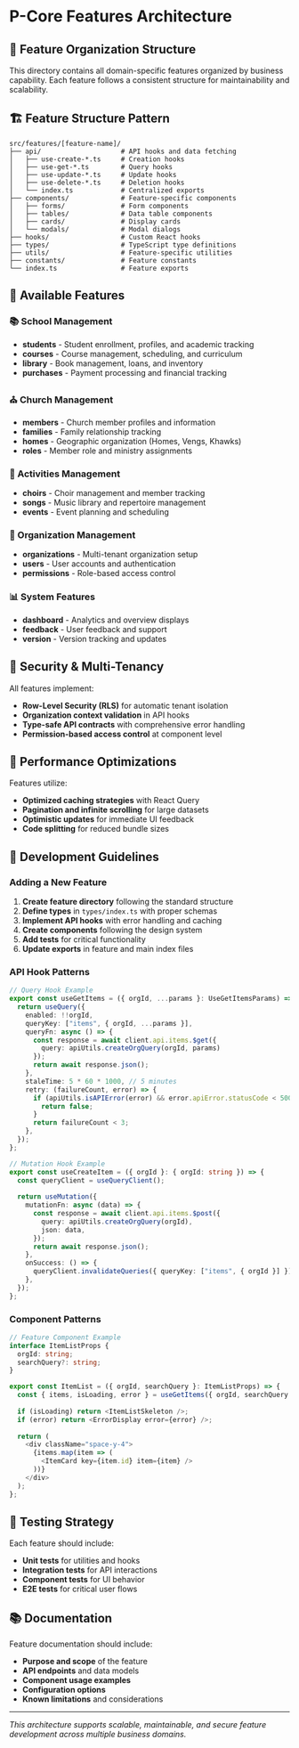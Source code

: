 # P-Core Features Architecture

## 📁 Feature Organization Structure

This directory contains all domain-specific features organized by business capability. Each feature follows a consistent structure for maintainability and scalability.

## 🏗️ Feature Structure Pattern

```
src/features/[feature-name]/
├── api/                    # API hooks and data fetching
│   ├── use-create-*.ts     # Creation hooks
│   ├── use-get-*.ts        # Query hooks  
│   ├── use-update-*.ts     # Update hooks
│   ├── use-delete-*.ts     # Deletion hooks
│   └── index.ts            # Centralized exports
├── components/             # Feature-specific components
│   ├── forms/              # Form components
│   ├── tables/             # Data table components
│   ├── cards/              # Display cards
│   └── modals/             # Modal dialogs
├── hooks/                  # Custom React hooks
├── types/                  # TypeScript type definitions
├── utils/                  # Feature-specific utilities
├── constants/              # Feature constants
└── index.ts                # Feature exports
```

## 🎯 Available Features

### 📚 School Management
- **students** - Student enrollment, profiles, and academic tracking
- **courses** - Course management, scheduling, and curriculum
- **library** - Book management, loans, and inventory
- **purchases** - Payment processing and financial tracking

### ⛪ Church Management  
- **members** - Church member profiles and information
- **families** - Family relationship tracking
- **homes** - Geographic organization (Homes, Vengs, Khawks)
- **roles** - Member role and ministry assignments

### 🎵 Activities Management
- **choirs** - Choir management and member tracking
- **songs** - Music library and repertoire management
- **events** - Event planning and scheduling

### 🏢 Organization Management
- **organizations** - Multi-tenant organization setup
- **users** - User accounts and authentication
- **permissions** - Role-based access control

### 📊 System Features
- **dashboard** - Analytics and overview displays
- **feedback** - User feedback and support
- **version** - Version tracking and updates

## 🔐 Security & Multi-Tenancy

All features implement:
- **Row-Level Security (RLS)** for automatic tenant isolation
- **Organization context validation** in API hooks
- **Type-safe API contracts** with comprehensive error handling
- **Permission-based access control** at component level

## 🚀 Performance Optimizations

Features utilize:
- **Optimized caching strategies** with React Query
- **Pagination and infinite scrolling** for large datasets
- **Optimistic updates** for immediate UI feedback
- **Code splitting** for reduced bundle sizes

## 📝 Development Guidelines

### Adding a New Feature

1. **Create feature directory** following the standard structure
2. **Define types** in `types/index.ts` with proper schemas
3. **Implement API hooks** with error handling and caching
4. **Create components** following the design system
5. **Add tests** for critical functionality
6. **Update exports** in feature and main index files

### API Hook Patterns

```typescript
// Query Hook Example
export const useGetItems = ({ orgId, ...params }: UseGetItemsParams) => {
  return useQuery({
    enabled: !!orgId,
    queryKey: ["items", { orgId, ...params }],
    queryFn: async () => {
      const response = await client.api.items.$get({
        query: apiUtils.createOrgQuery(orgId, params)
      });
      return await response.json();
    },
    staleTime: 5 * 60 * 1000, // 5 minutes
    retry: (failureCount, error) => {
      if (apiUtils.isAPIError(error) && error.apiError.statusCode < 500) {
        return false;
      }
      return failureCount < 3;
    },
  });
};

// Mutation Hook Example  
export const useCreateItem = ({ orgId }: { orgId: string }) => {
  const queryClient = useQueryClient();
  
  return useMutation({
    mutationFn: async (data) => {
      const response = await client.api.items.$post({
        query: apiUtils.createOrgQuery(orgId),
        json: data,
      });
      return await response.json();
    },
    onSuccess: () => {
      queryClient.invalidateQueries({ queryKey: ["items", { orgId }] });
    },
  });
};
```

### Component Patterns

```typescript
// Feature Component Example
interface ItemListProps {
  orgId: string;
  searchQuery?: string;
}

export const ItemList = ({ orgId, searchQuery }: ItemListProps) => {
  const { items, isLoading, error } = useGetItems({ orgId, searchQuery });
  
  if (isLoading) return <ItemListSkeleton />;
  if (error) return <ErrorDisplay error={error} />;
  
  return (
    <div className="space-y-4">
      {items.map(item => (
        <ItemCard key={item.id} item={item} />
      ))}
    </div>
  );
};
```

## 🧪 Testing Strategy

Each feature should include:
- **Unit tests** for utilities and hooks
- **Integration tests** for API interactions  
- **Component tests** for UI behavior
- **E2E tests** for critical user flows

## 📚 Documentation

Feature documentation should include:
- **Purpose and scope** of the feature
- **API endpoints** and data models
- **Component usage examples**
- **Configuration options**
- **Known limitations** and considerations

---

*This architecture supports scalable, maintainable, and secure feature development across multiple business domains.*
